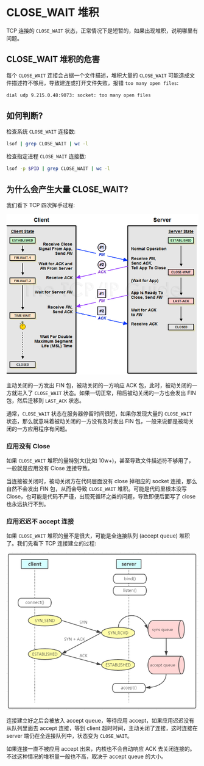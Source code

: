 # CLOSE_WAIT 堆积

TCP 连接的 `CLOSE_WAIT` 状态，正常情况下是短暂的，如果出现堆积，说明哪里有问题。

## CLOSE_WAIT 堆积的危害

每个 `CLOSE_WAIT` 连接会占据一个文件描述，堆积大量的 `CLOSE_WAIT` 可能造成文件描述符不够用，导致建连或打开文件失败，报错 `too many open files`:

```txt
dial udp 9.215.0.48:9073: socket: too many open files
```

## 如何判断?

检查系统 `CLOSE_WAIT` 连接数:

```bash
lsof | grep CLOSE_WAIT | wc -l
```

检查指定进程 `CLOSE_WAIT` 连接数:

```bash
lsof -p $PID | grep CLOSE_WAIT | wc -l
```

## 为什么会产生大量 CLOSE_WAIT?

我们看下 TCP 四次挥手过程:

![](tcp-close.png)

主动关闭的一方发出 FIN 包，被动关闭的一方响应 ACK 包，此时，被动关闭的一方就进入了 `CLOSE_WAIT` 状态。如果一切正常，稍后被动关闭的一方也会发出 FIN 包，然后迁移到 `LAST_ACK` 状态。

通常，`CLOSE_WAIT` 状态在服务器停留时间很短，如果你发现大量的 `CLOSE_WAIT` 状态，那么就意味着被动关闭的一方没有及时发出 FIN 包，一般来说都是被动关闭的一方应用程序有问题。

### 应用没有 Close

如果 `CLOSE_WAIT` 堆积的量特别大(比如 10w+)，甚至导致文件描述符不够用了，一般就是应用没有 Close 连接导致。

当连接被关闭时，被动关闭方在代码层面没有 close 掉相应的 socket 连接，那么自然不会发出 FIN 包，从而会导致 `CLOSE_WAIT` 堆积。可能是代码里根本没写 Close，也可能是代码不严谨，出现死循环之类的问题，导致即便后面写了 close 也永远执行不到。

### 应用迟迟不 accept 连接

如果 `CLOSE_WAIT` 堆积的量不是很大，可能是全连接队列 (accept queue) 堆积了。我们先看下 TCP 连接建立的过程:

![](tcp-queue.png)

连接建立好之后会被放入 accept queue，等待应用 accept，如果应用迟迟没有从队列里面去 accept 连接，等到 client 超时时间，主动关闭了连接，这时连接在 server 端仍在全连接队列中，状态变为 `CLOSE_WAIT`。

如果连接一直不被应用 accept 出来，内核也不会自动响应 ACK 去关闭连接的。不过这种情况的堆积量一般也不高，取决于 accept queue 的大小。